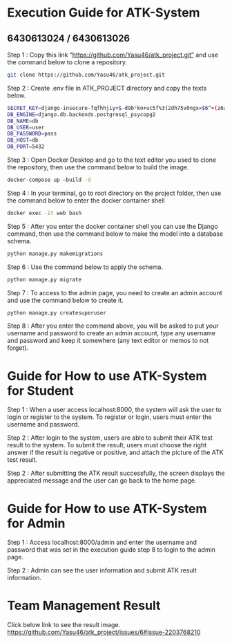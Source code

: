 # Execution Guide for ATK-System 
## 6430613024 / 6430613026


Step 1 : Copy this link “https://github.com/Yasu46/atk_project.git” and use the command below to clone a repository.
```bash
git clone https://github.com/Yasu46/atk_project.git
```

Step 2 : Create .env file in  ATK_PROJECT directory and copy the texts below.

```bash
SECRET_KEY=django-insecure-fqfhhjiy+$-d9b*kn+uc5f%3(2dh75v0ngx=$6^+(z6ah8jzv7
DB_ENGINE=django.db.backends.postgresql_psycopg2
DB_NAME=db
DB_USER=user
DB_PASSWORD=pass
DB_HOST=db
DB_PORT=5432
```

Step 3 : Open Docker Desktop and go to the text editor you used to clone the repository, then use the command below to build the image.

```bash
docker-compose up –build -d
```

Step 4 : In your terminal, go to root directory on the project folder, then use the command below to enter the docker container shell

```bash
docker exec -it web bash
```

Step 5 : After you enter the docker container shell you can use the Django command, then use the command below to make the model into a database schema. 

```bash
python manage.py makemigrations
```

Step 6 : Use the command below to apply the schema. 

```bash
python manage.py migrate
```

Step 7 : To access to the admin page, you need to create an admin account and use the command below to create it. 

```bash
python manage.py createsuperuser
```

Step 8 : After you enter the command above, you will be asked to put your username and password to create an admin account, type any username and password and keep it somewhere (any text editor or memos to not forget).


# Guide for How to use ATK-System for Student

Step 1 : When a user access localhost:8000, the system will ask the user to login or register to the system. 
To register or login, users must enter the username and password.

Step 2 : After login to the system, users are able to submit their ATK test result to the system. 
To submit the result, users must choose the right answer if the result is negative or positive, and attach the picture of the ATK test result. 

Step 2 : After submitting the ATK result successfully, the screen displays the appreciated message and the user can go back to the home page. 


# Guide for How to use ATK-System for Admin

Step 1 : Access localhost:8000/admin and enter the username and password that was set in the execution guide step 8 to login to the admin page. 

Step 2 : Admin can see the user information and submit ATK result information.


# Team Management Result
Click below link to see the result image.
https://github.com/Yasu46/atk_project/issues/6#issue-2203768210
